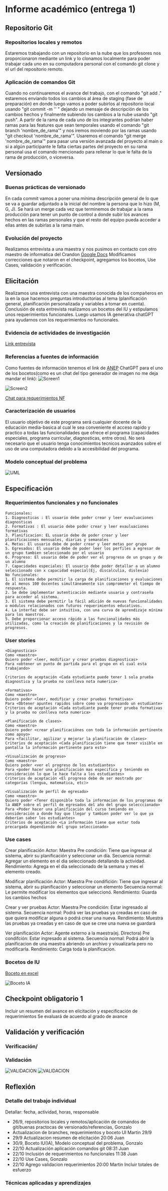 # Informe académico (entrega 1)

## Repositorio Git

### Repositorios locales y remotos

Estaremos trabajando con un repositorio en la nube que los profesores nos proporcionaron mediante un link y lo clonamos localmente para poder trabajar cada uno en su computadora personal con el comando git clone y el url del repositorio remoto.

### Aplicación de comandos Git

Cuando no continuaremos el avance del trabajo, con el comando "git add ." estaremos enviando todos los cambios al área de staging (fase de preparación) en donde luego vamos a poder subirlos al repositorio local usando "git commit -m '' " dejando un mensaje de descripción de los cambios hechos y finalmente subiendo los cambios a la nube usando "git push".
A partir de la rama de cada uno de los integrantes podrían haber ramas para las features que sean temporales usando el comando "git branch 'nombre_de_rama'" y nos iremos moviendo por las ramas usando "git checkout 'nombre_de_rama'". Usaremos el comando "git merge 'nombre_de_rama'" para pasar una versión avanzada del proyecto al main o si a algún participante le falta ciertas partes del proyecto en su rama personal usa el comando mencionado para rellenar lo que le falta de la rama de producción, o viceversa.

## Versionado

### Buenas prácticas de versionado

En cada commit vamos a poner una mínima descripción general de lo que se va a guardar adjuntado a la inicial del nombre la persona que lo hizo (M, G, J). Se hará un merge cada vez que terminemos de trabajar a la rama producción para tener un punto de control a donde subir los avances hechos en las ramas personales y que el resto del equipo pueda acceder a ellas antes de subirlas a la rama main.

### Evolución del proyecto

Realizamos entrevista a una maestra y nos pusimos en contacto con otro maestro de informatica del Crandon
[Google Docs](https://docs.google.com/spreadsheets/d/1ZaYrqsE-KZGrTCM1AXqhUkDM-aP1vH2Bp0uPxzgTKiU/edit?usp=sharing "Google Sheet")
Modificamos correcciones que notaron en el checkpoint, agregamos los bocetos, Use Cases, validación y verificación.

## Elicitación

Realizamos una entrevista con una maestra conocida de los compañeros en la en la que hacemos preguntas introductorias al tema (planificación general, planificación personalizada y variables a tomar en cuenta). Conclusión de esta entrevista realizamos un bocetos del IU y estipulamos unos requerimientos funcionales. Luego usamos IA generativa chatGPT para ayudarnos con los requerimientos no funcionales.

### Evidencia de actividades de investigación

[Link entrevista](https://fi365-my.sharepoint.com/:v:/g/personal/ma291799_fi365_ort_edu_uy/ESiGoK3UF7tAqHUvDucqVSwBCvQJXC1V6NlH2iurapJMig?e=r43Wgy)

### Referencias a fuentes de información

Como fuentes de información tenemos el link de [ANEP](https://www.dgeip.edu.uy/transformacion-educativa/)
ChatGPT para el uno de los bocetos(como es un chat del tipo generador de imagen no me deja mandar el link):
![Screen1](screen1.png)

![Screen2](screen2.png)

[Chat para requerimientos NF](https://chatgpt.com/share/671b7eae-6668-800b-a43f-9e19b2cf9891)

### Caracterización de usuarios

El usuario objetivo de este programa será cualquier docente de la educación media-basica al cual le sea conveniente el acceso rapido y practico a todas las funcionalidades que ofrece el programa (capacidades especiales, programa curricular, diagnosticas, entre otros). No será necesario que el usuario tenga conocimientos tecnicos avanzados sobre el uso de una computadora debido a la accesibilidad del programa.

### Modelo conceptual del problema

![UML](umlFis.drawio.png)

## Especificación

### Requerimientos funcionales y no funcionales

    Funcionales:
    1. Diagnosticas : El usuario debe poder crear y leer evauluaciones diagnosticas
    2. Formativas : El usuario debe poder crear y leer evauluaciones formativas
    3. Planificacion: EL usuario debe de poder crear y leer planificaciones mensuales, diarias y semanales
    4. Metas: El usuario debe de poder crear y leer metas por grupo
    5. Egresados: El usuario debe de poder leer los perfiles a egresar de un grupo tambien seleccionado por el usuario
    6. Progreso: El usuario debe de poder ver el progreso de un grupo y de un alumno
    7. Capacidades especiales: El usuario debe poder detallar a un alumno seleccionado con x capacidad especial(Ej, discalculia, dislexia)
    No funcionales:
    1. El sistema debe permitir la carga de planificaciones y evaluaciones de al menos 100 docentes simultáneamente sin comprometer el tiempo de respuesta.
    2. Se debe implementar autenticación mediante usuario y contraseña para acceder al sistema.
    3. El sistema debe permitir la fácil adición de nuevas funcionalidades o módulos relacionados con futuros requerimientos educativos.
    4. La interfaz debe ser intuitiva, con una curva de aprendizaje mínima para los maestros.
    5. Debe proporcionar acceso rápido a las funcionalidades más utilizadas, como la creación de planificaciones y la revisión de progresos.

### User stories

    <Diagnosticas>
    Como <maestro>
    Quiero poder <leer, modificar y crear pruebas diagnosticas>
    Para <obtener un punto de partida para el grupo en el cual esta trabajando>

    Criterios de aceptación <Cada estudiante puede tener 1 sola prueba diagnostica y la prueba no conlleva nota numerica>

    <Formativas>
    Como <maestro>
    Quiero poder <leer, modificar y crear pruebas formativas>
    Para <Obtener apuntes rapidos sobre como va progresando un estudiante>
    Criterios de aceptación <Cada estudiante puede tener prueba formativas y la prueba no conlleva nota numerica>

    <Planificación de clases>
    Como <maestro>
    Quiero poder <crear planificaciónes con toda la información pertinente como apoyo>
    Para <facilitar, agilizar y mejorar la planificación de clases>
    Criterios de aceptación <Cada planificación tiene que tener visible en pantalla la información pertinente para esto>

    <Visualización de progreso>
    Como <maestro>
    Quiero poder <ver el progreso de los estudiantes>
    Para <poder hacer una planificación mas especifica y teniendo en consideración lo que le hace falta a los estudiantes>
    Criterios de aceptación <El progreso debe de ser mostrado por categorías (lengua, matematica, etc)>

    <Visualización de perfil de egresado>
    Como <maestro>
    Quiero poder <Tener disponible toda la informacion de los programas de la ANEP sobre el perfil de egresados del año del grupo selecccionado>
    Para <Poder hacer una planificación del curso teniendo en consideración a donde hay que llegar y tambien poder ver lo que ya deberían saber los estudiantes>
    Criterios de aceptación <La información tiene que estar toda precargada dependiendo del grupo seleccionado>

### Use cases

Crear planificación
Actor: Maestra
Pre condición: Tiene que ingresar al sistema, abrir su planificación y seleccionar un día.
Secuencia normal: Agregar un elemento en el dia seleccionado detallando la actividad.
Rendimiento: Agrega en el dia seleccionado de la semana y mes el elemento creado.

Modificar planificación
Actor: Maestra
Pre condifición: Tiene que ingresar al sistema, abrir su planificación y seleccionar un elemento
Secuencia normal: Le permite modificar los elementos que seleccionó.
Rendimiento: Guarda los cambios hechos

Crear y ver pruebas
Actor: Maestra
Pre condición: Estar ingresado al sistema.
Secuencia normal: Podrá ver las pruebas ya creadas en caso de que quiera modificar alguna o podrá crear una nueva.
Rendimiento: Muestra las pruebas ya creadas y en caso de que se cree una nueva se guardará

Ver planificación
Actor: Agente externo a la maestra(ej. Directora)
Pre condifción: Estar ingresado al sistema.
Secuencia normal: Podrá abrir la planificacion de una maestra abriendo un archivo y visualizarla pero no modificarla.
Rendimiento: Carga toda la planificacion.

### Bocetos de IU

[Boceto en excel](https://docs.google.com/spreadsheets/d/1ZaYrqsE-KZGrTCM1AXqhUkDM-aP1vH2Bp0uPxzgTKiU/edit?usp=sharing)

![Boceto IA](BocetoIA.png)

## Checkpoint obligatorio 1

Incluir un resumen del avance en elicitación y especificación de requerimientos
Se evaluará de acuerdo al grado de avance

## Validación y verificación

### Verificación/

### Validación

![VALIDACION](validacion_requerimientos.png)
![VALIDACION](validacion_requerimientos.png)

## Reflexión

### Detalle del trabajo individual

Detallar: fecha, actividad, horas, responsable

- 26/9, repositorios locales y remotos/aplicación de comandos de git/buenas practocas de versionado/referencias, Gonzalo
- Actualizacion de branches, requerimientos y boceto UI Martin 29/9
- 29/9 Actualizacion resumen de elicitación 20:06 Juan
- 30/9, Boceto IU(IA), Modelo conceptual del problema, Gonzalo
- 22/10 Actualización aplicación comandos git 08:31 Juan
- 22/10 Inclusión de requerimientos no funcionales 11:38 Juan
- 22/10 Use Cases, Gonzalo
- 22/10 Agrego validacion requerimientos 20:00 Martin
  Incluir totales de esfuerzo

### Técnicas aplicadas y aprendizajes
